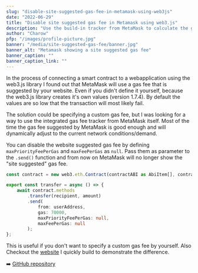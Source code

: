 ```yaml
---
slug: "disable-site-suggested-gas-fee-in-metamask-using-web3js"
date: "2022-06-29"
title: "Disable site suggested gas fee in Metamask using web3.js"
description: "Use the build-in tracker from MetaMask to calculate the gas fee for transactions and avoid the site suggested gas fee from web3.js."
author: "Charow"
pfp: "/images/profile-picture.jpg"
banner: "/media/site-suggested-gas-fee/banner.jpg"
banner_alt: "Metamask showing a site suggested gas fee"
banner_caption: ""
banner_caption_link: ""
---
```


In the process of connecting a smart contract to a webapplication using the web3.js library I found out that MetaMask will use a gas fee that is suggested by your website. Even if you didn't define it yourself, because the web3.js library creates it's own values (version 1.7.4). By default the values are so low that the transaction will most likely fail. 

The solution could be specifying a custom gas fee, but I was looking for a way to use the integrated gas fee tracker from MetaMask itself. Most of the time the gas fee suggested by MetaMask is good enough and will dynamically adjust to the current network conditions/demand.

You can disable the website suggested gas fee by defining `maxPriorityFeePerGas` and `maxFeePerGas` as `null`. Pass them as parameter to the `.send()` function and from now on MetaMask will no longer show the "site suggested" gas fee.

```ts
const contract = new web3.eth.Contract(contractABI as AbiItem[], contractAddress as string);

export const transfer = async () => {
    await contract.methods
        .transfer(recipient, amount)
        .send(
            from: userAddress, 
            gas: 70000, 
            maxPriorityFeePerGas: null, 
            maxFeePerGas: null
        );
};
```

This is useful if you don't want to specify a custom gas fee by yourself. Also Checkout the [website](https://charowdev.github.io/blog--disable-site-suggested-gas-fee-in-metamask-using-web3js/) I quickly build to demonstrate the difference.

➡️ [GitHub repository](https://github.com/charowdev/blog--disable-site-suggested-gas-fee-in-metamask-using-web3js)